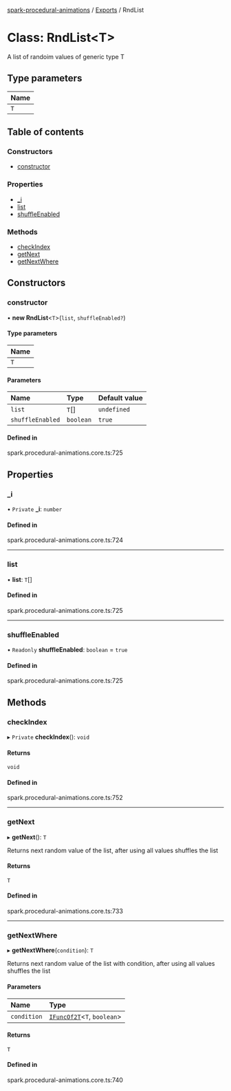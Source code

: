 [spark-procedural-animations](../README.md) / [Exports](../modules.md) / RndList

# Class: RndList<T\>

A list of randoim values of generic type T

## Type parameters

| Name |
| :------ |
| `T` |

## Table of contents

### Constructors

- [constructor](RndList.md#constructor)

### Properties

- [\_i](RndList.md#_i)
- [list](RndList.md#list)
- [shuffleEnabled](RndList.md#shuffleenabled)

### Methods

- [checkIndex](RndList.md#checkindex)
- [getNext](RndList.md#getnext)
- [getNextWhere](RndList.md#getnextwhere)

## Constructors

### constructor

• **new RndList**<`T`\>(`list`, `shuffleEnabled?`)

#### Type parameters

| Name |
| :------ |
| `T` |

#### Parameters

| Name | Type | Default value |
| :------ | :------ | :------ |
| `list` | `T`[] | `undefined` |
| `shuffleEnabled` | `boolean` | `true` |

#### Defined in

spark.procedural-animations.core.ts:725

## Properties

### \_i

• `Private` **\_i**: `number`

#### Defined in

spark.procedural-animations.core.ts:724

___

### list

• **list**: `T`[]

#### Defined in

spark.procedural-animations.core.ts:725

___

### shuffleEnabled

• `Readonly` **shuffleEnabled**: `boolean` = `true`

#### Defined in

spark.procedural-animations.core.ts:725

## Methods

### checkIndex

▸ `Private` **checkIndex**(): `void`

#### Returns

`void`

#### Defined in

spark.procedural-animations.core.ts:752

___

### getNext

▸ **getNext**(): `T`

Returns next random value of the list, after using all values shuffles the list

#### Returns

`T`

#### Defined in

spark.procedural-animations.core.ts:733

___

### getNextWhere

▸ **getNextWhere**(`condition`): `T`

Returns next random value of the list with condition, after using all values shuffles the list

#### Parameters

| Name | Type |
| :------ | :------ |
| `condition` | [`IFuncOf2T`](../interfaces/IFuncOf2T.md)<`T`, `boolean`\> |

#### Returns

`T`

#### Defined in

spark.procedural-animations.core.ts:740
